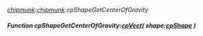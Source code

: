 _[chipmunk](../../modules/chipmunk/chipmunk-module.md):[chipmunk](../../modules/chipmunk/chipmunk-module.md).cpShapeGetCenterOfGravity_
##### Function cpShapeGetCenterOfGravity:[cpVect](../../modules/chipmunk/chipmunk-cpvect.md)( shape:[cpShape](../../modules/chipmunk/chipmunk-cpshape.md) )
